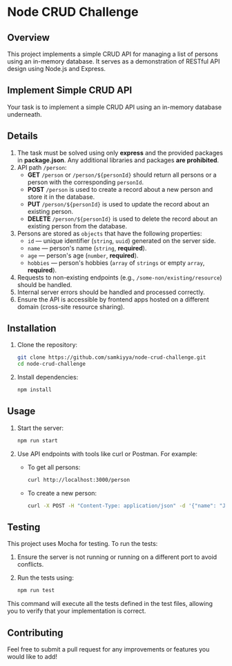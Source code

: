 # Node CRUD Challenge

## Overview

This project implements a simple CRUD API for managing a list of persons using an in-memory database. It serves as a demonstration of RESTful API design using Node.js and Express.

## Implement Simple CRUD API

Your task is to implement a simple CRUD API using an in-memory database underneath.

## Details

1. The task must be solved using only **express** and the provided packages in **package.json**. Any additional libraries and packages **are prohibited**.
2. API path `/person`:
   - **GET** `/person` or `/person/${personId}` should return all persons or a person with the corresponding `personId`.
   - **POST** `/person` is used to create a record about a new person and store it in the database.
   - **PUT** `/person/${personId}` is used to update the record about an existing person.
   - **DELETE** `/person/${personId}` is used to delete the record about an existing person from the database.
3. Persons are stored as `objects` that have the following properties:
   - `id` — unique identifier (`string`, `uuid`) generated on the server side.
   - `name` — person's name (`string`, **required**).
   - `age` — person's age (`number`, **required**).
   - `hobbies` — person's hobbies (`array` of `strings` or empty `array`, **required**).
4. Requests to non-existing endpoints (e.g., `/some-non/existing/resource`) should be handled.
5. Internal server errors should be handled and processed correctly.
6. Ensure the API is accessible by frontend apps hosted on a different domain (cross-site resource sharing).

## Installation

1. Clone the repository:

   ```bash
   git clone https://github.com/samkiyya/node-crud-challenge.git
   cd node-crud-challenge
   ```

2. Install dependencies:

   ```bash
   npm install
   ```

## Usage

1. Start the server:

   ```bash
   npm run start
   ```

2. Use API endpoints with tools like curl or Postman. For example:

   - To get all persons:

     ```bash
     curl http://localhost:3000/person
     ```

   - To create a new person:

     ```bash
     curl -X POST -H "Content-Type: application/json" -d '{"name": "John", "age": 30, "hobbies": ["reading", "gaming"]}' http://localhost:3000/person
     ```

## Testing

This project uses Mocha for testing. To run the tests:

1. Ensure the server is not running or running on a different port to avoid conflicts.

2. Run the tests using:

   ```bash
   npm run test
   ```

This command will execute all the tests defined in the test files, allowing you to verify that your implementation is correct.

## Contributing

Feel free to submit a pull request for any improvements or features you would like to add!
